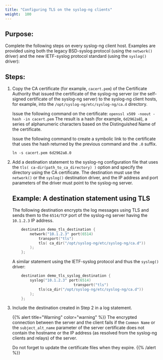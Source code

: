 ```yaml
---
title: "Configuring TLS on the syslog-ng clients"
weight:  100
---
```

<!-- DISCLAIMER: This file is based on the syslog-ng Open Source Edition documentation https://github.com/balabit/syslog-ng-ose-guides/commit/2f4a52ee61d1ea9ad27cb4f3168b95408fddfdf2 and is used under the terms of The syslog-ng Open Source Edition Documentation License. The file has been modified by Axoflow. -->


## Purpose:

Complete the following steps on every syslog-ng client host. Examples are provided using both the legacy BSD-syslog protocol (using the `network()` driver) and the new IETF-syslog protocol standard (using the `syslog()` driver):



## Steps:

1.  Copy the CA certificate (for example, `cacert.pem`) of the Certificate Authority that issued the certificate of the syslog-ng server (or the self-signed certificate of the syslog-ng server) to the syslog-ng client hosts, for example, into the `/opt/syslog-ng/etc/syslog-ng/ca.d` directory.
    
    Issue the following command on the certificate: `openssl x509 -noout -hash -in cacert.pem` The result is a hash (for example, `6d2962a8`), a series of alphanumeric characters based on the Distinguished Name of the certificate.
    
    Issue the following command to create a symbolic link to the certificate that uses the hash returned by the previous command and the `.0` suffix.
    
    `ln -s cacert.pem 6d2962a8.0`

2.  Add a destination statement to the syslog-ng configuration file that uses the `tls( ca-dir(path_to_ca_directory) )` option and specify the directory using the CA certificate. The destination must use the `network()` or the `syslog()` destination driver, and the IP address and port parameters of the driver must point to the syslog-ng server.
    
    
    ## Example: A destination statement using TLS
    
    The following destination encrypts the log messages using TLS and sends them to the `6514/TCP` port of the syslog-ng server having the `10.1.2.3` IP address.
    
    ```c
        destination demo_tls_destination {
            network("10.1.2.3" port(6514)
                transport("tls")
                tls( ca_dir("/opt/syslog-ng/etc/syslog-ng/ca.d"))
            );
        };
    ```
    
    A similar statement using the IETF-syslog protocol and thus the `syslog()` driver:
    
    ```c
        destination demo_tls_syslog_destination {
            syslog("10.1.2.3" port(6514)
                                transport("tls")
                tls(ca_dir("/opt/syslog-ng/etc/syslog-ng/ca.d"))
            );
        };
    ```
    

3.  Include the destination created in Step 2 in a log statement.
    
    {{% alert title="Warning" color="warning" %}}
The encrypted connection between the server and the client fails if the `Common Name` or the `subject_alt_name` parameter of the server certificate does not contain the hostname or the IP address (as resolved from the syslog-ng clients and relays) of the server.
    
    Do not forget to update the certificate files when they expire.
    {{% /alert %}}

